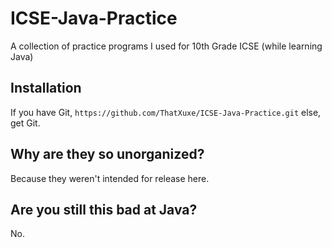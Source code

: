 # ICSE-Java-Practice
A collection of practice programs I used for 10th Grade ICSE (while learning Java)
## Installation
If you have Git, `https://github.com/ThatXuxe/ICSE-Java-Practice.git`
else, get Git.
## Why are they so unorganized?
Because they weren't intended for release here. 
## Are you still this bad at Java?
No.
